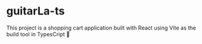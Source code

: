 # guitarLa-ts
This project is a shopping cart application built with React using Vite as the build tool in TypesCript 🤖
